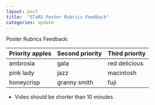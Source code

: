 ```yaml
---
layout: post
title:  "STaRS Poster Rubrics Feedback"
categories: update
---
```


Poster Rubrics Feedback:

| Priority apples | Second priority | Third priority |
|-------|--------|---------|
| ambrosia | gala | red delicious |
| pink lady | jazz | macintosh |
| honeycrisp | granny smith | fuji |

- Video should be shorter than 10 minutes


